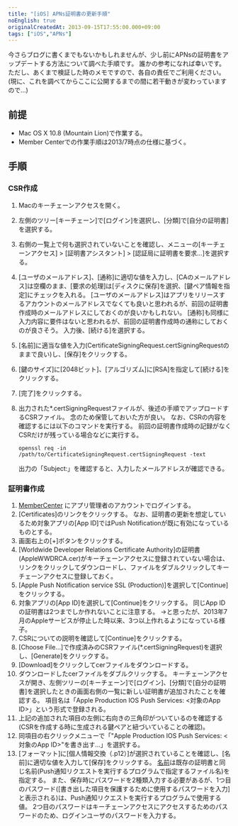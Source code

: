 ```yaml
---
title: "[iOS] APNs証明書の更新手順"
noEnglish: true
originalCreatedAt: 2013-09-15T17:55:00.000+09:00
tags: ["iOS","APNs"]
---
```

今さらブログに書くまでもないかもしれませんが、少し前にAPNsの証明書をアップデートする方法について調べた手順です。
誰かの参考になれば幸いです。
ただし、あくまで検証した時のメモですので、各自の責任でご利用ください。
(現に、これを調べてからここに公開するまでの間に若干動きが変わっていますので…)
<!--more-->
## 前提

- Mac OS X 10.8 (Mountain Lion)で作業する。
- Member Centerでの作業手順は2013/7時点の仕様に基づく。

## 手順

### CSR作成

1. Macのキーチェーンアクセスを開く。
2. 左側のツリー[キーチェーン]で[ログイン]を選択し、[分類]で[自分の証明書]を選択する。
3. 右側の一覧上で何も選択されていないことを確認し、メニューの[キーチェーンアクセス] > [証明書アシスタント] \> [認証局に証明書を要求…]を選択する。
4. [ユーザのメールアドレス]、[通称]に適切な値を入力し、[CAのメールアドレス]は空欄のまま、[要求の処理]は[ディスクに保存]を選択、[鍵ペア情報を指定]にチェックを入れる。
    [ユーザのメールアドレス]はアプリをリリースするアカウントのメールアドレスでなくても良いと思われるが、前回の証明書作成時のメールアドレスにしておくのが良いかもしれない。
    [通称]も同様に入力内容に要件はないと思われるが、前回の証明書作成時の通称にしておくのが良さそう。
    入力後、[続ける]を選択する。
5. [名前]に適当な値を入力(CertificateSigningRequest.certSigningRequestのままで良い)し、[保存]をクリックする。
6. [鍵のサイズ]に[2048ビット]、[アルゴリズム]に[RSA]を指定して[続ける]をクリックする。
7. [完了]をクリックする。
8. 出力された\*.certSigningRequestファイルが、後述の手順でアップロードするCSRファイル。
    念のため保管しておいた方が良い。
    なお、CSRの内容を確認するには以下のコマンドを実行する。
    前回の証明書作成時の記録がなくCSRだけが残っている場合などに実行する。

    ```
    openssl req -in /path/to/CertificateSigningRequest.certSigningRequest -text
    ```

    出力の「Subject:」を確認すると、入力したメールアドレスが確認できる。

### 証明書作成

1. [MemberCenter](https://developer.apple.com/account/overview.action) にアプリ管理者のアカウントでログインする。
2. [Certificates]のリンクをクリックする。
    なお、証明書の更新を想定しているため対象アプリの[App ID]ではPush Notificationが既に有効になっているものとする。
3. 画面右上の[+]ボタンをクリックする。
4. [Worldwide Developer Relations Certificate Authority]の証明書(AppleWWDRCA.cer)がキーチェーンアクセスに登録されていない場合は、リンクをクリックしてダウンロードし、ファイルをダブルクリックしてキーチェーンアクセスに登録しておく。
5. [Apple Push Notification service SSL (Production)]を選択して[Continue]をクリックする。
6. 対象アプリの[App ID]を選択して[Continue]をクリックする。
    同じApp IDの証明書は2つまでしか作れないことに注意する。
    →と思ったが、2013年7月のAppleサービスが停止した時以来、3つ以上作れるようになっている様子。
7. CSRについての説明を確認して[Continue]をクリックする。
8. [Choose File…]で作成済みのCSRファイル(\*.certSigningRequest)を選択し、[Generate]をクリックする。
9. [Download]をクリックしてcerファイルをダウンロードする。
10. ダウンロードしたcerファイルをダブルクリックする。
    キーチェーンアクセスが開き、左側ツリーの[キーチェーン]で[ログイン]、[分類]で[自分の証明書]を選択したときの画面右側の一覧に新しい証明書が追加されたことを確認する。
    項目名は「Apple Production IOS Push Services: <対象のApp ID>」という形式で登録される。
11. 上記の追加された項目の左側に右向きの三角印がついているのを確認する(CSRを作成する時に生成される鍵ペアと紐づいていることの確認)。
12. 同項目の右クリックメニューで「"Apple Production IOS Push Services: <対象のApp ID>"を書き出す…」を選択する。
13. [フォーマット]に[個人情報交換（.p12）]が選択されていることを確認し、[名前]に適切な値を入力して[保存]をクリックする。
    [名前](ファイル名)は既存の証明書と同じ名前(Push通知リクエストを実行するプログラムで指定するファイル名)を指定する。
    また、保存時にパスワードを2種類入力する必要があるが、1つ目のパスワード([書き出した項目を保護するために使用するパスワードを入力]と表示される)は、Push通知リクエストを実行するプログラムで使用する値。
    2つ目のパスワードはキーチェーンアクセスにアクセスするためのパスワードのため、ログインユーザのパスワードを入力する。
